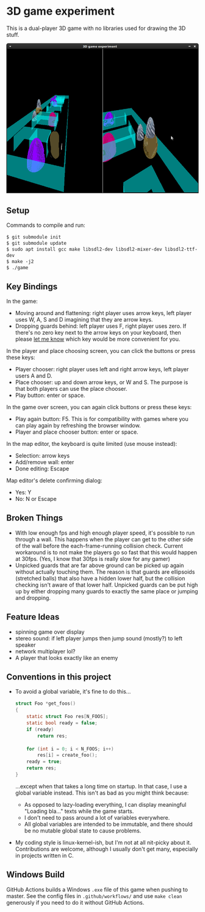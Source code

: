 # 3D game experiment

This is a dual-player 3D game with no libraries used for drawing the 3D stuff.

![screenshot](screenshot.png)


## Setup

Commands to compile and run:

```
$ git submodule init
$ git submodule update
$ sudo apt install gcc make libsdl2-dev libsdl2-mixer-dev libsdl2-ttf-dev
$ make -j2
$ ./game
```

## Key Bindings

In the game:
- Moving around and flattening: right player uses arrow keys, left player uses W, A, S and D imagining that they are arrow keys.
- Dropping guards behind: left player uses F, right player uses zero.
  If there's no zero key next to the arrow keys on your keyboard, then
  please [let me know](https://github.com/Akuli/3d-game-experiment/issues/new)
  which key would be more convenient for you.

In the player and place choosing screen, you can click the buttons or press these keys:
- Player chooser: right player uses left and right arrow keys, left player users A and D.
- Place chooser: up and down arrow keys, or W and S. The purpose is that both players can use the place chooser.
- Play button: enter or space.

In the game over screen, you can again click buttons or press these keys:
- Play again button: F5. This is for compatibility with games where you can play again by refreshing the browser window.
- Player and place chooser button: enter or space.

In the map editor, the keyboard is quite limited (use mouse instead):
- Selection: arrow keys
- Add/remove wall: enter
- Done editing: Escape

Map editor's delete confirming dialog:
- Yes: Y
- No: N or Escape


## Broken Things

- With low enough fps and high enough player speed, it's possible to run
  through a wall. This happens when the player can get to the other side
  of the wall before the each-frame-running collision check. Current
  workaround is to not make the players go so fast that this would
  happen at 30fps. (Yes, I know that 30fps is really slow for any gamer)
- Unpicked guards that are far above ground can be picked up again without
  actually touching them. The reason is that guards are ellipsoids (stretched
  balls) that also have a hidden lower half, but the collision checking isn't
  aware of that lower half. Unpicked guards can be put high up by either dropping
  many guards to exactly the same place or jumping and dropping.


## Feature Ideas

- spinning game over display
- stereo sound: if left player jumps then jump sound (mostly?) to left speaker
- network multiplayer lol?
- A player that looks exactly like an enemy


## Conventions in this project

- To avoid a global variable, it's fine to do this...

    ```c
    struct Foo *get_foos()
    {
        static struct Foo res[N_FOOS];
        static bool ready = false;
        if (ready)
            return res;

        for (int i = 0; i < N_FOOS; i++)
            res[i] = create_foo();
        ready = true;
        return res;
    }
    ```

    ...except when that takes a long time on startup. In that case, I use a
    global variable instead. This isn't as bad as you might think because:
    - As opposed to lazy-loading everything, I can display meaningful
      "Loading bla..." texts while the game starts.
    - I don't need to pass around a lot of variables everywhere.
    - All global variables are intended to be immutable, and there should be no
      mutable global state to cause problems.

- My coding style is linux-kernel-ish, but I'm not at all nit-picky about it.
  Contributions are welcome, although I usually don't get many, especially in
  projects written in C.


## Windows Build

GitHub Actions builds a Windows `.exe` file of this game when pushing to master.
See the config files in `.github/workflows/` and use `make clean` generously
if you need to do it without GitHub Actions.
